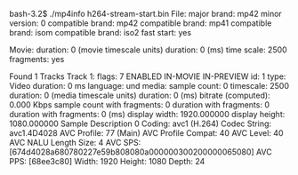 bash-3.2$ ./mp4info h264-stream-start.bin
File:
  major brand:      mp42
  minor version:    0
  compatible brand: mp42
  compatible brand: mp41
  compatible brand: isom
  compatible brand: iso2
  fast start:       yes

Movie:
  duration:   0 (movie timescale units)
  duration:   0 (ms)
  time scale: 2500
  fragments:  yes

Found 1 Tracks
Track 1:
  flags:        7 ENABLED IN-MOVIE IN-PREVIEW
  id:           1
  type:         Video
  duration: 0 ms
  language: und
  media:
    sample count: 0
    timescale:    2500
    duration:     0 (media timescale units)
    duration:     0 (ms)
    bitrate (computed): 0.000 Kbps
    sample count with fragments: 0
    duration with fragments:     0
    duration with fragments:     0 (ms)
  display width:  1920.000000
  display height: 1080.000000
  Sample Description 0
    Coding:       avc1 (H.264)
    Codec String: avc1.4D4028
    AVC Profile:          77 (Main)
    AVC Profile Compat:   40
    AVC Level:            40
    AVC NALU Length Size: 4
    AVC SPS: [674d4028a680780227e59b808080a000000300200000065080]
    AVC PPS: [68ee3c80]
    Width:       1920
    Height:      1080
    Depth:       24
